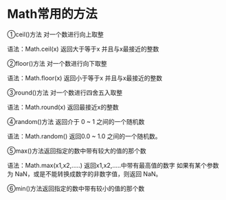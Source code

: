 # Math常用的方法

①ceil()方法 对一个数进行向上取整

语法：Math.ceil(x)  返回大于等于x 并且与x最接近的整数

②floor()方法 对一个数进行向下取整

语法：Math.floor(x) 返回小于等于x 并且与x最接近的整数

③round()方法 对一个数进行四舍五入取整

语法：Math.round(x) 返回最接近x的整数

④random()方法 返回介于 0 ~ 1 之间的一个随机数

语法：Math.random() 返回0.0 ~ 1.0 之间的一个随机数。

⑤max()方法返回指定的数中带有较大的值的那个数

语法：Math.max(x1,x2,.....) 返回x1,x2,.....中带有最高值的数字  如果有某个参数为 NaN，或是不能转换成数字的非数字值，则返回 NaN。

⑥min()方法返回指定的数中带有较小的值的那个数